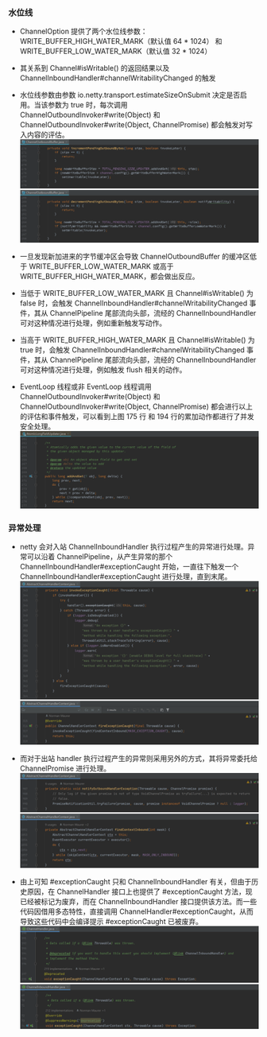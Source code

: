 ### 水位线

* ChannelOption 提供了两个水位线参数：WRITE_BUFFER_HIGH_WATER_MARK（默认值 64 * 1024） 和 WRITE_BUFFER_LOW_WATER_MARK（默认值 32 * 1024）

* 其关系到 Channel#isWritable() 的返回结果以及 ChannelInboundHandler#channelWritabilityChanged 的触发

* 水位线参数由参数 io.netty.transport.estimateSizeOnSubmit 决定是否启用。当该参数为 true 时，每次调用 ChannelOutboundInvoker#write(Object) 和 ChannelOutboundInvoker#write(Object, ChannelPromise) 都会触发对写入内容的评估。
![](images/2022-12-22-15-25-11.png)
![](images/2022-12-22-15-26-57.png)

 * 一旦发现新加进来的字节缓冲区会导致 ChannelOutboundBuffer 的缓冲区低于 WRITE_BUFFER_LOW_WATER_MARK 或高于 WRITE_BUFFER_HIGH_WATER_MARK，都会做出反应。

* 当低于 WRITE_BUFFER_LOW_WATER_MARK 且 Channel#isWritable() 为 false 时，会触发 ChannelInboundHandler#channelWritabilityChanged 事件，其从 ChannelPipeline 尾部流向头部，流经的 ChannelInboundHandler 可对这种情况进行处理，例如重新触发写动作。

* 当高于 WRITE_BUFFER_HIGH_WATER_MARK 且 Channel#isWritable() 为 true 时，会触发 ChannelInboundHandler#channelWritabilityChanged 事件，其从 ChannelPipeline 尾部流向头部，流经的 ChannelInboundHandler 可对这种情况进行处理，例如触发 flush 相关的动作。

* EventLoop 线程或非 EventLoop 线程调用 ChannelOutboundInvoker#write(Object) 和 ChannelOutboundInvoker#write(Object, ChannelPromise) 都会进行以上的评估和事件触发，可以看到上图 175 行 和 194 行的累加动作都进行了并发安全处理。
![](images/2022-12-22-15-43-32.png)

### 异常处理

* netty 会对入站 ChannelInboundHandler 执行过程产生的异常进行处理。异常可以沿着 ChannelPipeline，从产生异常的那个 ChannelInboundHandler#exceptionCaught 开始，一直往下触发一个 ChannelInboundHandler#exceptionCaught 进行处理，直到末尾。
![](images/2022-12-23-16-07-43.png)
![](images/2022-12-23-16-17-09.png)

* 而对于出站 handler 执行过程产生的异常则采用另外的方式，其将异常委托给 ChannelPromise 进行处理。
![](images/2022-12-23-16-11-38.png)
![](images/2022-12-23-16-23-03.png)

* 由上可知 #exceptionCaught 只和 ChannelInboundHandler 有关，但由于历史原因，在 ChannelHandler 接口上也提供了 #exceptionCaught 方法，现已经被标记为废弃，而在 ChannelInboundHandler 接口提供该方法。而一些代码因借用多态特性，直接调用 ChannelHandler#exceptionCaught，从而导致这些代码中会编译提示 #exceptionCaught 已被废弃。
![](images/2022-12-23-16-30-23.png)
![](images/2022-12-23-16-31-25.png)



